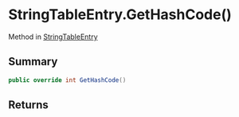 # StringTableEntry.GetHashCode()

Method in [StringTableEntry](/api/csharp/yarn.unity.stringtableentry.md)

## Summary



```csharp
public override int GetHashCode()
```

## Returns



